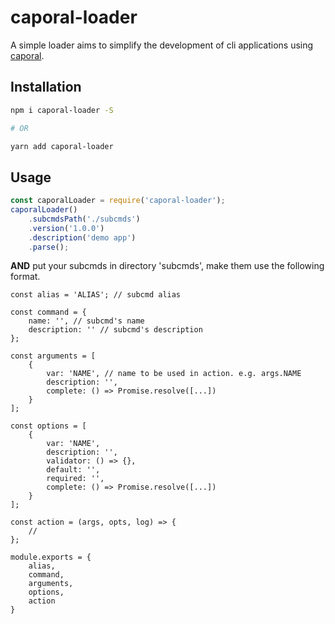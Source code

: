 # caporal-loader

A simple loader aims to simplify the development of cli applications using [caporal](https://github.com/mattallty/Caporal.js).


## Installation

```bash
npm i caporal-loader -S

# OR

yarn add caporal-loader
```


## Usage

```javascript
const caporalLoader = require('caporal-loader');
caporalLoader()
    .subcmdsPath('./subcmds')
    .version('1.0.0')
    .description('demo app')
    .parse();
```

**AND** put your subcmds in directory 'subcmds', make them use the following format.

```
const alias = 'ALIAS'; // subcmd alias

const command = {
    name: '', // subcmd's name
    description: '' // subcmd's description
};

const arguments = [
    {
        var: 'NAME', // name to be used in action. e.g. args.NAME  
        description: '',
        complete: () => Promise.resolve([...])
    }
];

const options = [
    {
        var: 'NAME',
        description: '',
        validator: () => {},
        default: '',
        required: '',
        complete: () => Promise.resolve([...])
    }
];

const action = (args, opts, log) => {
    //
};

module.exports = {
    alias,
    command,
    arguments,
    options,
    action
}
```
